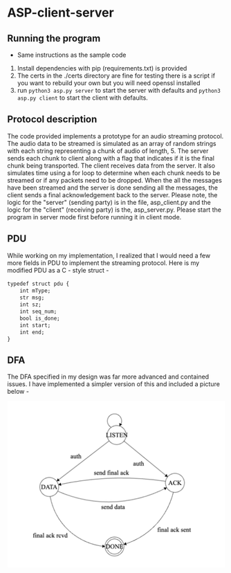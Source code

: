 # ASP-client-server

## Running the program
- Same instructions as the sample code

1. Install dependencies with pip (requirements.txt) is provided
2. The certs in the ./certs directory are fine for testing there is a script if you want to rebuild your own but you will need openssl installed
3. run `python3 asp.py server` to start the server with defaults and `python3 asp.py client` to start the client with defaults.

## Protocol description
The code provided implements a prototype for an audio streaming protocol. The audio data to be streamed is simulated as an array of random strings with each string representing a chunk of audio of length, 5. The server sends each chunk to client along with a flag that indicates if it is the final chunk being transported. The client receives data from the server. It also simulates time using a for loop to determine when each chunk needs to be streamed or if any packets need to be dropped. When the all the messages have been streamed and the server is done sending all the messages, the client sends a final acknowledgement back to the server. Please note, the logic for the "server" (sending party) is in the file, asp_client.py and the logic for the "client" (receiving party) is the, asp_server.py. Please start the program in server mode first before running it in client mode. 

## PDU
While working on my implementation, I realized that I would need a few more fields in PDU to implement the streaming protocol. Here is my modified PDU as a C - style struct -
```
typedef struct pdu {
    int mType;
    str msg;
    int sz;
    int seq_num;
    bool is_done;
    int start;
    int end;
}
```

## DFA
The DFA specified in my design was far more advanced and contained issues. I have implemented a simpler version of this and included a picture below -  

![DFA](./python/dfa.png)

